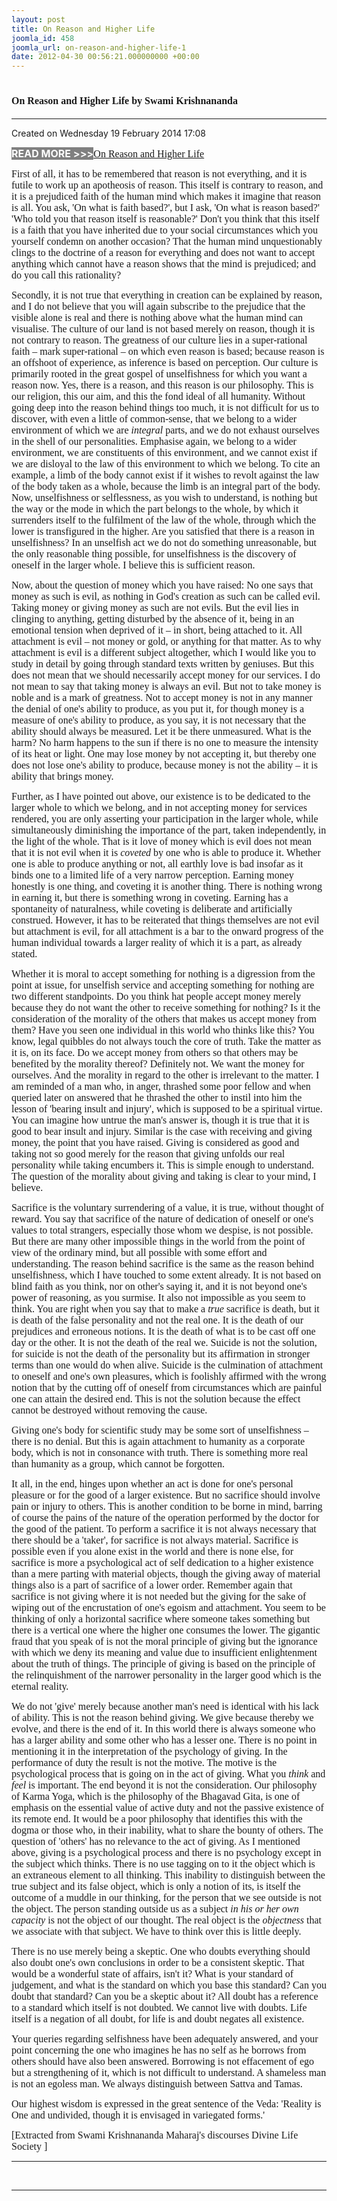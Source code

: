 ```yaml
---
layout: post
title: On Reason and Higher Life
joomla_id: 458
joomla_url: on-reason-and-higher-life-1
date: 2012-04-30 00:56:21.000000000 +00:00
---
```

<h1 itemprop="name"><span style="font-size: 12pt; font-family: book antiqua,palatino;">On Reason and Higher Life by Swami Krishnananda</span></h1>
<hr />
<p>Created on Wednesday 19 February 2014 17:08</p>
<div id="discText">
<div id="discText">
<div id="discText">
<div id="discText">
<div id="discText">
<div id="discText">
<div id="discText">
<div id="discText">
<div id="discText">
<div id="discText">
<div id="discText">
<div id="discText">
<div id="discText">
<p><span style="font-size: 12pt;"><span style="background-color: #ffffff; color: #333333;"><span style="background-color: #808080; color: #ffffff;"><strong>READ MORE &gt;&gt;&gt;</strong></span></span></span><a href="http://www.swami-krishnananda.org/disc/disc_102.html"><span style="font-size: 12pt; font-family: book antiqua,palatino;"></span></a><a href="http://www.swami-krishnananda.org/disc/disc_93.html"><span style="font-size: 12pt; font-family: book antiqua,palatino;"></span></a><a href="http://www.swami-krishnananda.org/disc/disc_199.html"><span style="font-size: 12pt; font-family: book antiqua,palatino;"></span></a><a href="http://www.swami-krishnananda.org/disc/disc_17.html"><span style="font-size: 12pt; font-family: book antiqua,palatino;">On Reason and Higher Life</span></a></p>
<div id="discText">
<div id="discText">
<div id="discText">
<div id="discText">
<div id="discText">
<div id="discText">
<div id="discText">
<div id="discText">
<div id="discText">
<div id="discText">
<div id="discText">
<div id="discText">
<div id="discText">
<div id="discText">
<div id="discText2">
<div id="discText">
<div id="discText">
<div id="discText">
<div id="discText">
<div id="discText">
<div id="discText">
<div id="discText">
<div id="discText">
<div id="discText"><span itemprop="author" itemscope="" itemtype="http://schema.org/Person"><span itemprop="name"></span></span>
<div id="discText">
<div id="discText"><span itemprop="articleBody"><span itemprop="author" itemscope="" itemtype="http://schema.org/Person"><span itemprop="name"></span></span></span>
<div id="discText"><span itemprop="articleBody"><span itemprop="author" itemscope="" itemtype="http://schema.org/Person"><span itemprop="name"></span></span></span><span itemprop="author" itemscope="" itemtype="http://schema.org/Person"><span itemprop="name"></span></span>
<div id="discText">
<div id="discText">
<div id="discText">
<p><span style="font-size: 12pt; font-family: book antiqua,palatino;">First of all, it has to be remembered that reason is not everything, and it is futile to work up an apotheosis of reason. This itself is contrary to reason, and it is a prejudiced faith of the human mind which makes it imagine that reason is all. You ask, 'On what is faith based?', but I ask, 'On what is reason based?' 'Who told you that reason itself is reasonable?' Don't you think that this itself is a faith that you have inherited due to your social circumstances which you yourself condemn on another occasion? That the human mind unquestionably clings to the doctrine of a reason for everything and does not want to accept anything which cannot have a reason shows that the mind is prejudiced; and do you call this rationality?</span></p>
<p><span style="font-size: 12pt; font-family: book antiqua,palatino;">Secondly, it is not true that everything in creation can be explained by reason, and I do not believe that you will again subscribe to the prejudice that the visible alone is real and there is nothing above what the human mind can visualise. The culture of our land is not based merely on reason, though it is not contrary to reason. The greatness of our culture lies in a super-rational faith – mark super-rational – on which even reason is based; because reason is an offshoot of experience, as inference is based on perception. Our culture is primarily rooted in the great gospel of unselfishness for which you want a reason now. Yes, there is a reason, and this reason is our philosophy. This is our religion, this our aim, and this the fond ideal of all humanity. Without going deep into the reason behind things too much, it is not difficult for us to discover, with even a little of common-sense, that we belong to a wider environment of which we are <em>integral</em> parts, and we do not exhaust ourselves in the shell of our personalities. Emphasise again, we belong to a wider environment, we are constituents of this environment, and we cannot exist if we are disloyal to the law of this environment to which we belong. To cite an example, a limb of the body cannot exist if it wishes to revolt against the law of the body taken as a whole, because the limb is an integral part of the body. Now, unselfishness or selflessness, as you wish to understand, is nothing but the way or the mode in which the part belongs to the whole, by which it surrenders itself to the fulfilment of the law of the whole, through which the lower is transfigured in the higher. Are you satisfied that there is a reason in unselfishness? In an unselfish act we do not do something unreasonable, but the only reasonable thing possible, for unselfishness is the discovery of oneself in the larger whole. I believe this is sufficient reason.</span></p>
<p><span style="font-size: 12pt; font-family: book antiqua,palatino;">Now, about the question of money which you have raised: No one says that money as such is evil, as nothing in God's creation as such can be called evil. Taking money or giving money as such are not evils. But the evil lies in clinging to anything, getting disturbed by the absence of it, being in an emotional tension when deprived of it – in short, being attached to it. All attachment is evil – not money or gold, or anything for that matter. As to why attachment is evil is a different subject altogether, which I would like you to study in detail by going through standard texts written by geniuses. But this does not mean that we should necessarily accept money for our services. I do not mean to say that taking money is always an evil. But not to take money is noble and is a mark of greatness. Not to accept money is not in any manner the denial of one's ability to produce, as you put it, for though money is a measure of one's ability to produce, as you say, it is not necessary that the ability should always be measured. Let it be there unmeasured. What is the harm? No harm happens to the sun if there is no one to measure the intensity of its heat or light. One may lose money by not accepting it, but thereby one does not lose one's ability to produce, because money is not the ability – it is ability that brings money.</span></p>
<p><span style="font-size: 12pt; font-family: book antiqua,palatino;">Further, as I have pointed out above, our existence is to be dedicated to the larger whole to which we belong, and in not accepting money for services rendered, you are only asserting your participation in the larger whole, while simultaneously diminishing the importance of the part, taken independently, in the light of the whole. That is it love of money which is evil does not mean that it is not evil when it is <em>coveted</em> by one who is able to produce it. Whether one is able to produce anything or not, all earthly love is bad insofar as it binds one to a limited life of a very narrow perception. Earning money honestly is one thing, and coveting it is another thing. There is nothing wrong in earning it, but there is something wrong in coveting. Earning has a spontaneity of naturalness, while coveting is deliberate and artificially construed. However, it has to be reiterated that things themselves are not evil but attachment is evil, for all attachment is a bar to the onward progress of the human individual towards a larger reality of which it is a part, as already stated.</span></p>
<p><span style="font-size: 12pt; font-family: book antiqua,palatino;">Whether it is moral to accept something for nothing is a digression from the point at issue, for unselfish service and accepting something for nothing are two different standpoints. Do you think hat people accept money merely because they do not want the other to receive something for nothing? Is it the consideration of the morality of the others that makes us accept money from them? Have you seen one individual in this world who thinks like this? You know, legal quibbles do not always touch the core of truth. Take the matter as it is, on its face. Do we accept money from others so that others may be benefited by the morality thereof? Definitely not. We want the money for ourselves. And the morality in regard to the other is irrelevant to the matter. I am reminded of a man who, in anger, thrashed some poor fellow and when queried later on answered that he thrashed the other to instil into him the lesson of 'bearing insult and injury', which is supposed to be a spiritual virtue. You can imagine how untrue the man's answer is, though it is true that it is good to bear insult and injury. Similar is the case with receiving and giving money, the point that you have raised. Giving is considered as good and taking not so good merely for the reason that giving unfolds our real personality while taking encumbers it. This is simple enough to understand. The question of the morality about giving and taking is clear to your mind, I believe.</span></p>
<p><span style="font-size: 12pt; font-family: book antiqua,palatino;">Sacrifice is the voluntary surrendering of a value, it is true, without thought of reward. You say that sacrifice of the nature of dedication of oneself or one's values to total strangers, especially those whom we despise, is not possible. But there are many other impossible things in the world from the point of view of the ordinary mind, but all possible with some effort and understanding. The reason behind sacrifice is the same as the reason behind unselfishness, which I have touched to some extent already. It is not based on blind faith as you think, nor on other's saying it, and it is not beyond one's power of reasoning, as you surmise. It also not impossible as you seem to think. You are right when you say that to make a <em>true</em> sacrifice is death, but it is death of the false personality and not the real one. It is the death of our prejudices and erroneous notions. It is the death of what is to be cast off one day or the other. It is not the death of the real we. Suicide is not the solution, for suicide is not the death of the personality but its affirmation in stronger terms than one would do when alive. Suicide is the culmination of attachment to oneself and one's own pleasures, which is foolishly affirmed with the wrong notion that by the cutting off of oneself from circumstances which are painful one can attain the desired end. This is not the solution because the effect cannot be destroyed without removing the cause.</span></p>
<p><span style="font-size: 12pt; font-family: book antiqua,palatino;">Giving one's body for scientific study may be some sort of unselfishness – there is no denial. But this is again attachment to humanity as a corporate body, which is not in consonance with truth. There is something more real than humanity as a group, which cannot be forgotten.</span></p>
<p><span style="font-size: 12pt; font-family: book antiqua,palatino;">It all, in the end, hinges upon whether an act is done for one's personal pleasure or for the good of a larger existence. But no sacrifice should involve pain or injury to others. This is another condition to be borne in mind, barring of course the pains of the nature of the operation performed by the doctor for the good of the patient. To perform a sacrifice it is not always necessary that there should be a 'taker', for sacrifice is not always material. Sacrifice is possible even if you alone exist in the world and there is none else, for sacrifice is more a psychological act of self dedication to a higher existence than a mere parting with material objects, though the giving away of material things also is a part of sacrifice of a lower order. Remember again that sacrifice is not giving where it is not needed but the giving for the sake of wiping out of the encrustation of one's egoism and attachment. You seem to be thinking of only a horizontal sacrifice where someone takes something but there is a vertical one where the higher one consumes the lower. The gigantic fraud that you speak of is not the moral principle of giving but the ignorance with which we deny its meaning and value due to insufficient enlightenment about the truth of things. The principle of giving is based on the principle of the relinquishment of the narrower personality in the larger good which is the eternal reality.</span></p>
<p><span style="font-size: 12pt; font-family: book antiqua,palatino;">We do not 'give' merely because another man's need is identical with his lack of ability. This is not the reason behind giving. We give because thereby we evolve, and there is the end of it. In this world there is always someone who has a larger ability and some other who has a lesser one. There is no point in mentioning it in the interpretation of the psychology of giving. In the performance of duty the result is not the motive. The motive is the psychological process that is going on in the act of giving. What you <em>think</em> and <em>feel</em> is important. The end beyond it is not the consideration. Our philosophy of Karma Yoga, which is the philosophy of the Bhagavad Gita, is one of emphasis on the essential value of active duty and not the passive existence of its remote end. It would be a poor philosophy that identifies this with the dogma or those who, in their inability, what to share the bounty of others. The question of 'others' has no relevance to the act of giving. As I mentioned above, giving is a psychological process and there is no psychology except in the subject which thinks. There is no use tagging on to it the object which is an extraneous element to all thinking. This inability to distinguish between the true subject and its false object, which is only a notion of its, is itself the outcome of a muddle in our thinking, for the person that we see outside is not the object. The person standing outside us as a subject <em>in his or her own capacity</em> is not the object of our thought. The real object is the <em>objectness</em> that we associate with that subject. We have to think over this is little deeply.</span></p>
<p><span style="font-size: 12pt; font-family: book antiqua,palatino;">There is no use merely being a skeptic. One who doubts everything should also doubt one's own conclusions in order to be a consistent skeptic. That would be a wonderful state of affairs, isn't it? What is your standard of judgement, and what is the standard on which you base this standard? Can you doubt that standard? Can you be a skeptic about it? All doubt has a reference to a standard which itself is not doubted. We cannot live with doubts. Life itself is a negation of all doubt, for life is and doubt negates all existence.</span></p>
<p><span style="font-size: 12pt; font-family: book antiqua,palatino;">Your queries regarding selfishness have been adequately answered, and your point concerning the one who imagines he has no self as he borrows from others should have also been answered. Borrowing is not effacement of ego but a strengthening of it, which is not difficult to understand. A shameless man is not an egoless man. We always distinguish between Sattva and Tamas.</span></p>
<p><span style="font-size: 12pt; font-family: book antiqua,palatino;">Our highest wisdom is expressed in the great sentence of the Veda: 'Reality is One and undivided, though it is envisaged in variegated forms.'</span></p>
</div>
</div>
</div>
<span style="font-size: 12pt; font-family: verdana,geneva;">[Extracted from Swami Krishnananda Maharaj's discourses Divine Life Society ]</span></div>
</div>
</div>
</div>
</div>
</div>
</div>
</div>
</div>
</div>
</div>
</div>
</div>
</div>
</div>
</div>
</div>
</div>
</div>
</div>
</div>
</div>
</div>
</div>
</div>
</div>
</div>
</div>
</div>
</div>
</div>
</div>
</div>
</div>
</div>
</div>
</div>
</div>
</div>
</div>
<hr />
<p>&nbsp;</p>
<hr />
<p>&nbsp;</p>
<div style="position: absolute; left: -40px; top: -25px; width: 1px; height: 1px; overflow: hidden;" data-mce-bogus="1" class="mcePaste" id="_mcePaste">
<h1>The Gospel of the Bhagavadgita</h1>
</div>
